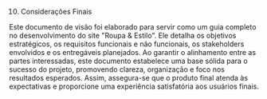 10. Considerações Finais

Este documento de visão foi elaborado para servir como um guia completo no desenvolvimento do site "Roupa & Estilo". Ele detalha os objetivos estratégicos, os requisitos funcionais e não funcionais, os stakeholders envolvidos e os entregáveis planejados.
Ao garantir o alinhamento entre as partes interessadas, este documento estabelece uma base sólida para o sucesso do projeto, promovendo clareza, organização e foco nos resultados esperados. Assim, assegura-se que o produto final atenda às expectativas e proporcione uma experiência satisfatória aos usuários finais.
